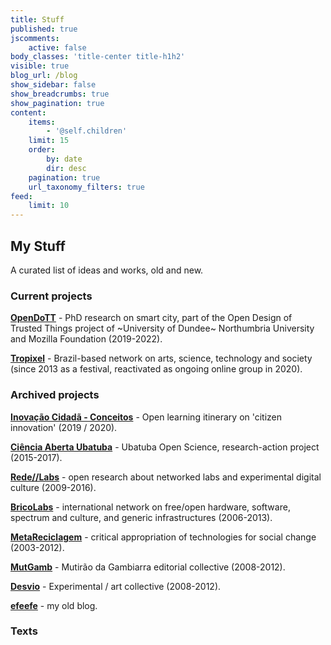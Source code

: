 ```yaml
---
title: Stuff
published: true
jscomments:
    active: false
body_classes: 'title-center title-h1h2'
visible: true
blog_url: /blog
show_sidebar: false
show_breadcrumbs: true
show_pagination: true
content:
    items:
        - '@self.children'
    limit: 15
    order:
        by: date
        dir: desc
    pagination: true
    url_taxonomy_filters: true
feed:
    limit: 10
---
```


## My Stuff

A curated list of ideas and works, old and new.

### Current projects

**[OpenDoTT](../opendott)** - PhD research on smart city, part of the Open Design of Trusted Things project of ~University of Dundee~ Northumbria University and Mozilla Foundation (2019-2022).

**[Tropixel](https://tropixel.org)** - Brazil-based network on arts, science, technology and society (since 2013 as a festival, reactivated as ongoing online group in 2020).

### Archived projects

**[Inovação Cidadã - Conceitos](https://cursos.tropixel.org/ic-conceitos/home)** - Open learning itinerary on 'citizen innovation' (2019 / 2020).

**[Ciência Aberta Ubatuba](https://cienciaabertaubatuba.github.io/)** - Ubatuba Open Science, research-action project (2015-2017).

**[Rede//Labs](https://redelabs-org.github.io/)** - open research about networked labs and experimental digital culture (2009-2016).

**[BricoLabs](https://www.pixelache.ac/festivals/festival-2013/theme/bricolabs)** - international network on free/open hardware, software, spectrum and culture, and generic infrastructures (2006-2013).

**[MetaReciclagem](http://metareciclagem.github.io/)** - critical appropriation of technologies for social change (2003-2012).

**[MutGamb](http://mutgamb.github.io/)** - Mutirão da Gambiarra editorial collective (2008-2012).

**[Desvio](https://desvio.github.io/)** - Experimental / art collective (2008-2012).

**[efeefe](https://efeefe-arquivo.github.io/)** - my old blog.

### Texts
